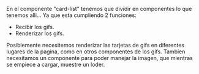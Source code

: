 En el componente "card-list" tenemos que dividir en componentes lo que tenemos alli...
Ya que esta cumpliendo 2 funciones:
- Recibir los gifs.
- Renderizar los gifs.

Posiblemente necesitemos renderizar las tarjetas de gifs en diferentes lugares de la pagina, como en otros componentes de los gifs. Tambien necesitamos un componente para poder manejar la imagen, que mientras se empiece a cargar, muestre un loder.






